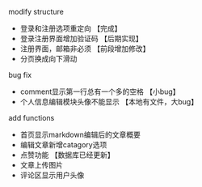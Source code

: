modify structure
- 登录和注册选项重定向   【完成】
- 登录注册界面增加验证码 【后期实现】
- 注册界面，邮箱非必须   【前段增加修改】
- 分页换成向下滑动

bug fix
- comment显示第一行总有一个多的空格 【小bug】
- 个人信息编辑模块头像不能显示 【本地有文件，大bug】

add functions
- 首页显示markdown编辑后的文章概要
- 编辑文章新增catagory选项
- 点赞功能 【数据库已经更新】
- 文章上传图片
- 评论区显示用户头像